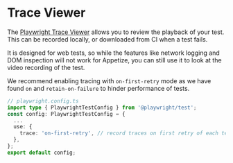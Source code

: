 # Trace Viewer

The [Playwright Trace Viewer](https://playwright.dev/docs/trace-viewer-intro) allows you to review the playback of your test. This can be recorded locally, or downloaded from CI when a test fails.

It is designed for web tests, so while the features like network logging and DOM inspection will not work for Appetize, you can still use it to look at the video recording of the test.

We recommend enabling tracing with `on-first-retry` mode as we have found `on` and `retain-on-failure` to hinder performance of tests.

```typescript
// playwright.config.ts
import type { PlaywrightTestConfig } from '@playwright/test';
const config: PlaywrightTestConfig = {
  ...
  use: {
    trace: 'on-first-retry', // record traces on first retry of each test
  },
};
export default config;
```
